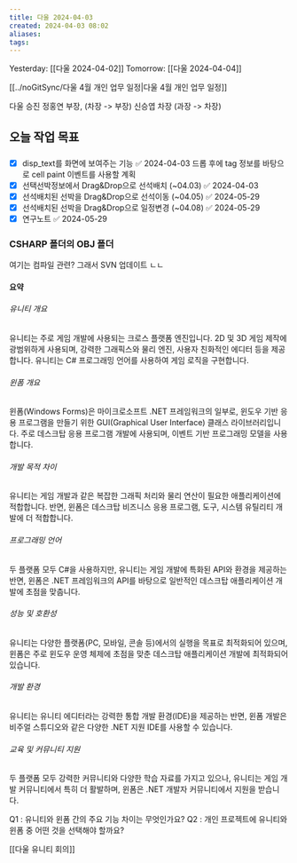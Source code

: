 ```yaml
---
title: 다울 2024-04-03
created: 2024-04-03 08:02
aliases: 
tags:
---
```

Yesterday: [[다울 2024-04-02]]
Tomorrow: [[다울 2024-04-04]]

[[../noGitSync/다울 4월 개인 업무 일정|다울 4월 개인 업무 일정]]

다울 승진 
정홍연 부장, (차장 -> 부장)
신승엽 차장 (과장 -> 차장)
## 오늘 작업 목표
### 
- [x] disp_text를 화면에 보여주는 기능 ✅ 2024-04-03
드롭 후에 tag 정보를 바탕으로 cell paint 이벤트를 사용할 계획
- [x] 선택선박정보에서 Drag&Drop으로 선석배치 (~04.03) ✅ 2024-04-03
- [x] 선석배치된 선박을 Drag&Drop으로 선석이동	(~04.05) ✅ 2024-05-29
- [x] 선석배치된 선박을 Drag&Drop으로 일정변경	(~04.08) ✅ 2024-05-29
- [x] 연구노트 ✅ 2024-05-29

### CSHARP 폴더의 OBJ 폴더
여기는 컴파일 관련?
그래서 SVN 업데이트 ㄴㄴ


#### 요약
###### 유니티 개요
유니티는 주로 게임 개발에 사용되는 크로스 플랫폼 엔진입니다. 
2D 및 3D 게임 제작에 광범위하게 사용되며, 
강력한 그래픽스와 물리 엔진, 사용자 친화적인 에디터 등을 제공합니다.
유니티는 C# 프로그래밍 언어를 사용하여 게임 로직을 구현합니다.

###### 윈폼 개요
윈폼(Windows Forms)은 마이크로소프트 .NET 프레임워크의 일부로, 
윈도우 기반 응용 프로그램을 만들기 위한 
GUI(Graphical User Interface) 클래스 라이브러리입니다. 
주로 데스크탑 응용 프로그램 개발에 사용되며, 
이벤트 기반 프로그래밍 모델을 사용합니다.

###### 개발 목적 차이
유니티는 게임 개발과 같은 복잡한 그래픽 처리와 물리 연산이 필요한 애플리케이션에 적합합니다. 
반면, 윈폼은 데스크탑 비즈니스 응용 프로그램, 도구, 시스템 유틸리티 개발에 더 적합합니다.

###### 프로그래밍 언어
두 플랫폼 모두 C#을 사용하지만, 
유니티는 게임 개발에 특화된 API와 환경을 제공하는 반면, 
윈폼은 .NET 프레임워크의 API를 바탕으로 
일반적인 데스크탑 애플리케이션 개발에 초점을 맞춥니다.

###### 성능 및 호환성
유니티는 다양한 플랫폼(PC, 모바일, 콘솔 등)에서의 실행을 목표로 최적화되어 있으며, 
윈폼은 주로 윈도우 운영 체제에 초점을 맞춘 데스크탑 애플리케이션 개발에 최적화되어 있습니다.

###### 개발 환경
유니티는 유니티 에디터라는 강력한 통합 개발 환경(IDE)을 제공하는 반면, 
윈폼 개발은 비주얼 스튜디오와 같은 다양한 .NET 지원 IDE를 사용할 수 있습니다.

###### 교육 및 커뮤니티 지원
두 플랫폼 모두 강력한 커뮤니티와 다양한 학습 자료를 가지고 있으나, 
유니티는 게임 개발 커뮤니티에서 특히 더 활발하며, 
윈폼은 .NET 개발자 커뮤니티에서 지원을 받습니다.

Q1 : 유니티와 윈폼 간의 주요 기능 차이는 무엇인가요?
Q2 : 개인 프로젝트에 유니티와 윈폼 중 어떤 것을 선택해야 할까요?


[[다울 유니티 회의]]